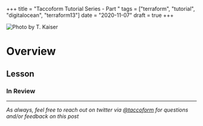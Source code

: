 +++
title =  "Taccoform Tutorial Series - Part "
tags = ["terraform", "tutorial", "digitalocean", "terraform13"]
date = "2020-11-07"
draft = true
+++


![Photo by T. Kaiser](https://taccoform-blog.sfo2.digitaloceanspaces.com/static/post/tts_p1/header.jpg)


# Overview


## Lesson



### In Review



---
_As always, feel free to reach out on twitter via [@taccoform](https://twitter.com/taccoform) for questions and/or feedback on this post_